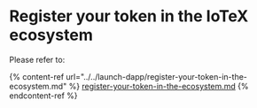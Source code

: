 # Register your token in the IoTeX ecosystem

Please refer to:

{% content-ref url="../../launch-dapp/register-your-token-in-the-ecosystem.md" %}
[register-your-token-in-the-ecosystem.md](../../launch-dapp/register-your-token-in-the-ecosystem.md)
{% endcontent-ref %}
